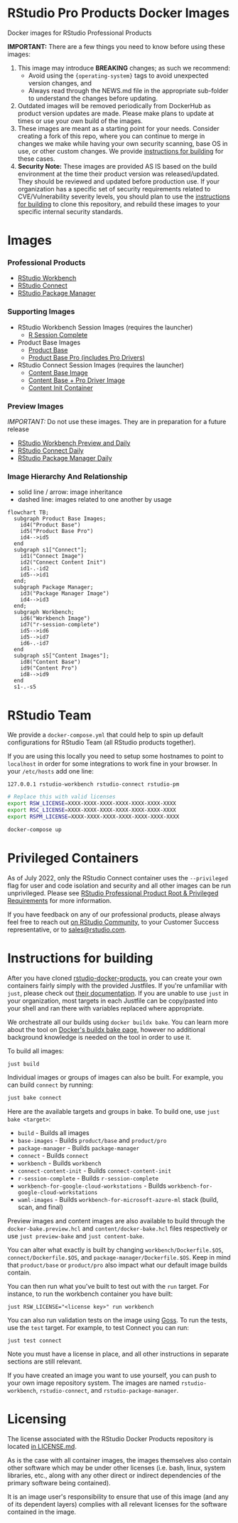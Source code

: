 # RStudio Pro Products Docker Images

Docker images for RStudio Professional Products

**IMPORTANT:** There are a few things you need to know before using these images:

1. This image may introduce **BREAKING** changes; as such we recommend:
   - Avoid using the `{operating-system}` tags to avoid unexpected version changes, and
   - Always read through the NEWS.md file in the appropriate sub-folder to understand the changes before updating.
1. Outdated images will be removed periodically from DockerHub as product version updates are made. Please make plans to
   update at times or use your own build of the images.
1. These images are meant as a starting point for your needs. Consider creating a fork of this repo, where you can
   continue to merge in changes we make while having your own security scanning, base OS in use, or other custom
   changes. We
   provide [instructions for building](https://github.com/rstudio/rstudio-docker-products#instructions-for-building) for
   these cases.
1. **Security Note:** These images are provided AS IS based on the build environment at the time their product version was released/updated. They should be reviewed and updated before production use. If your organization has a specific set of security requirements related to CVE/Vulnerability severity levels, you should plan to use the [instructions for building](https://github.com/rstudio/rstudio-docker-products#instructions-for-building) to clone this repository, and rebuild these images to your specific internal security standards.

 
# Images

### Professional Products

- [RStudio Workbench](./workbench/)
- [RStudio Connect](./connect/)
- [RStudio Package Manager](./package-manager/)

### Supporting Images

- RStudio Workbench Session Images (requires the launcher)
    - [R Session Complete](./r-session-complete/)
- Product Base Images
    - [Product Base](./product/base)
    - [Product Base Pro (includes Pro Drivers)](./product/pro)
- RStudio Connect Session Images (requires the launcher)
    - [Content Base Image](./content/base/)
    - [Content Base + Pro Driver Image](./content/pro/)
    - [Content Init Container](./connect-content-init/)

### Preview Images

*IMPORTANT:* Do not use these images. They are in preparation for a future release

- [RStudio Workbench Preview and Daily](./workbench/)
- [RStudio Connect Daily](./connect/)
- [RStudio Package Manager Daily](./package-manager/)

### Image Hierarchy And Relationship

- solid line / arrow: image inheritance
- dashed line: images related to one another by usage

```mermaid
flowchart TB;
  subgraph Product Base Images;
    id4("Product Base")
    id5("Product Base Pro")
    id4-->id5
  end
  subgraph s1["Connect"];
    id1("Connect Image")
    id2("Connect Content Init")
    id1-.-id2
    id5-->id1
  end;
  subgraph Package Manager;
    id3("Package Manager Image")
    id4-->id3
  end;
  subgraph Workbench;
    id6("Workbench Image")
    id7("r-session-complete")
    id5-->id6
    id5-->id7
    id6-.-id7
  end
  subgraph s5["Content Images"];
    id8("Content Base")
    id9("Content Pro")
    id8-->id9
  end
  s1-.-s5
```

# RStudio Team

We provide a `docker-compose.yml` that could help to spin up default configurations for RStudio Team (all RStudio
products together).

If you are using this locally you need to setup some hostnames to point to `localhost` in order for some integrations to
work fine in your browser. In your `/etc/hosts` add one line:

```
127.0.0.1 rstudio-workbench rstudio-connect rstudio-pm
```

```bash
# Replace this with valid licenses
export RSW_LICENSE=XXXX-XXXX-XXXX-XXXX-XXXX-XXXX-XXXX
export RSC_LICENSE=XXXX-XXXX-XXXX-XXXX-XXXX-XXXX-XXXX
export RSPM_LICENSE=XXXX-XXXX-XXXX-XXXX-XXXX-XXXX-XXXX

docker-compose up
```

# Privileged Containers

As of July 2022, only the RStudio Connect container uses the `--privileged` flag for user and code isolation and 
security and all other images can be run unprivileged. Please see 
[RStudio Professional Product Root & Privileged Requirements](https://support.rstudio.com/hc/en-us/articles/1500005369282)
for more information.

If you have feedback on any of our professional products, please always feel free to reach
out [on RStudio Community](https://community.rstudio.com/c/r-admin), to your Customer Success representative, or to
sales@rstudio.com.

# Instructions for building

After you have cloned [rstudio-docker-products](https://github.com/rstudio/rstudio-docker-products), you can create your
own containers fairly simply with the provided Justfiles. If you're unfamiliar with `just`, please check out 
[their documentation](https://just.systems/man/en). If you are unable to use `just` in your organization,
most targets in each Justfile can be copy/pasted into your shell and ran there with variables replaced where 
appropriate.

We orchestrate all our builds using `docker buildx bake`. You can learn more about the tool on 
[Docker's buildx bake page](https://docs.docker.com/build/bake/), however no additional background knowledge is needed on the tool in order 
to use it.

To build all images:
```bash
just build
```
Individual images or groups of images can also be built. For example, you can build `connect` by running:
```bash
just bake connect
```

Here are the available targets and groups in bake. To build one, use `just bake <target>`:
- `build` - Builds all images
- `base-images` - Builds `product/base` and `product/pro`
- `package-manager` - Builds `package-manager`
- `connect` - Builds `connect`
- `workbench` - Builds `workbench`
- `connect-content-init` - Builds `connect-content-init`
- `r-session-complete` - Builds `r-session-complete`
- `workbench-for-google-cloud-workstations` - Builds `workbench-for-google-cloud-workstations`
- `waml-images` - Builds `workbench-for-microsoft-azure-ml` stack (build, scan, and final)

Preview images and content images are also available to build through the `docker-bake.preview.hcl` and 
`content/docker-bake.hcl` files respectively or use `just preview-bake` and `just content-bake`. 

You can alter what exactly is built by changing `workbench/Dockerfile.$OS`, `connect/Dockerfile.$OS`,
and `package-manager/Dockerfile.$OS`. Keep in mind that `product/base` or `product/pro` also impact what our default
image builds contain.

You can then run what you've built to test out with the `run` target. For instance, to run the workbench container
you have built:
```
just RSW_LICENSE="<license key>" run workbench
```

You can also run validation tests on the image using [Goss](https://github.com/goss-org/goss). To run the tests, use 
the `test` target. For example, to test Connect you can run:
```
just test connect
```

Note you must have a license in place, and all other instructions in separate sections are still relevant.

If you have created an image you want to use yourself, you can push to your own image repository system. The images are
named `rstudio-workbench`, `rstudio-connect`, and `rstudio-package-manager`.

# Licensing

The license associated with the RStudio Docker Products repository is
located [in LICENSE.md](https://github.com/rstudio/rstudio-docker-products/blob/main/LICENSE.md).

As is the case with all container images, the images themselves also contain other software which may be under other
licenses (i.e. bash, linux, system libraries, etc., along with any other direct or indirect dependencies of the primary
software being contained).

It is an image user's responsibility to ensure that use of this image (and any of its dependent layers) complies with
all relevant licenses for the software contained in the image.
